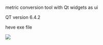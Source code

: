 <p> metric conversion tool with Qt widgets as ui </p>
<p> QT version 6.4.2 </p>
<p> heve exe file </p>
<img src="https://user-images.githubusercontent.com/68951442/223455519-997b6c7f-68d2-4059-8132-67149958e8da.png">

